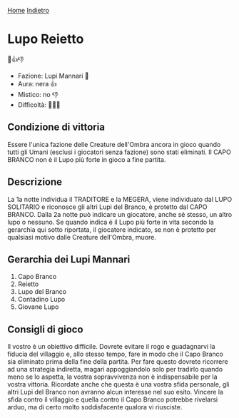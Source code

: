 [Home](/wherewolf-rules)
[Indietro](..)

# Lupo Reietto

<span class='emoji'>🐺👍👎</span>

- Fazione: Lupi Mannari <span class='emoji'>🐺</span>
- Aura: nera <span class='emoji'>👍</span>
- Mistico: no <span class='emoji'>👎</span>
- Difficoltà: <span class='emoji'>🌙🌙🌙</span>

## Condizione di vittoria

Essere l'unica fazione delle Creature dell'Ombra ancora in gioco quando tutti gli Umani (esclusi i giocatori senza fazione) sono stati eliminati. Il CAPO BRANCO non è il Lupo più forte in gioco a fine partita.

## Descrizione

La 1a notte individua il TRADITORE e la MEGERA, viene individuato dal LUPO SOLITARIO e riconosce gli altri Lupi del Branco, è protetto dal CAPO BRANCO. Dalla 2a notte può indicare un giocatore, anche sé stesso, un altro lupo o nessuno. Se quando indica è il Lupo più forte in vita secondo la gerarchia qui sotto riportata, il giocatore indicato, se non è protetto per qualsiasi motivo dalle Creature dell'Ombra, muore.

## Gerarchia dei Lupi Mannari

1. Capo Branco
2. Reietto
3. Lupo del Branco
4. Contadino Lupo
5. Giovane Lupo

## Consigli di gioco

Il vostro è un obiettivo difficile. Dovrete evitare il rogo e guadagnarvi la fiducia del villaggio e, allo stesso tempo, fare in modo che il Capo Branco sia eliminato prima della fine della partita. Per fare questo dovrete ricorrere ad una strategia indiretta, magari appoggiandolo solo per tradirlo quando meno se lo aspetta, la vostra sopravvivenza non è indispensabile per la vostra vittoria. Ricordate anche che questa è una vostra sfida personale, gli altri Lupi del Branco non avranno alcun interesse nel suo esito. Vincere la sfida contro il villaggio e quella contro il Capo Branco potrebbe rivelarsi arduo, ma di certo molto soddisfacente qualora vi riusciste.
